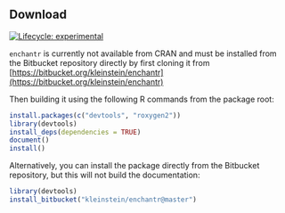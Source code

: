 Download
-------------------------------------------------------------------------------

[![Lifecycle: experimental](https://img.shields.io/badge/lifecycle-experimental-orange.svg)](https://lifecycle.r-lib.org/articles/stages.html#experimental)

`enchantr` is currently not available from CRAN and must be installed from the
Bitbucket repository directly by first cloning it from [https://bitbucket.org/kleinstein/enchantr](https://bitbucket.org/kleinstein/enchantr)

Then building it using the following R commands from the package root:

```R
install.packages(c("devtools", "roxygen2"))
library(devtools)
install_deps(dependencies = TRUE)
document()
install()
```

Alternatively, you can install the package directly from the Bitbucket repository, but this
will not build the documentation:

```R
library(devtools)
install_bitbucket("kleinstein/enchantr@master")
```
